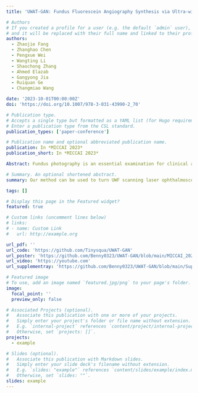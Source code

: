 ```yaml
---
title: 'UWAT-GAN: Fundus Fluorescein Angiography Synthesis via Ultra-wide-angle Transformation Multi-scale GAN'

# Authors
# If you created a profile for a user (e.g. the default `admin` user), write the username (folder name) here
# and it will be replaced with their full name and linked to their profile.
authors:
  - Zhaojie Fang
  - Zhanghao Chen
  - Pengxue Wei
  - Wangting Li
  - Shaochong Zhang
  - Ahmed Elazab
  - Gangyong Jia
  - Ruiquan Ge
  - Changmiao Wang

date: '2023-10-01T00:00:00Z'
doi: 'https://doi.org/10.1007/978-3-031-43990-2_70'

# Publication type.
# Accepts a single type but formatted as a YAML list (for Hugo requirements).
# Enter a publication type from the CSL standard.
publication_types: ['paper-conference']

# Publication name and optional abbreviated publication name.
publication: In *MICCAI 2023*
publication_short: In *MICCAI 2023*

Abstract: Fundus photography is an essential examination for clinical and differential diagnosis of fundus diseases. Recently, Ultra-Wide-angle Fundus (UWF) techniques, UWF Fluorescein Angiography (UWF-FA), and UWF Scanning Laser Ophthalmoscopy (UWF-SLO) have been gradually put into use. However, Fluorescein Angiography (FA) and UWF-FA require injecting sodium fluorescein which may have detrimental influences. To avoid negative impacts, cross-modality medical image generation algorithms have been proposed. Nevertheless, current methods in fundus imaging cannot produce high-resolution images and are unable to capture tiny vascular lesion areas. This paper proposes a novel conditional generative adversarial network (UWAT-GAN) to synthesize UWF-FA from UWF-SLO. Using multi-scale generators and a fusion module patch to better extract global and local information, our model can generate high-resolution images. Moreover, an attention transmit module is proposed to help the decoder learn effectively. Besides, a supervised approach is used to train the network using multiple new weighted losses on different scales of data. Experiments on an in-house UWF image dataset demonstrate the superiority of the UWAT-GAN over the state-of-the-art methods.

# Summary. An optional shortened abstract.
summary: Our method can be used to turn UWF scanning laser ophthalmoscopy(UWF-SLO) to UWF fluorescein angiography(UWF-FFA) and display the tiny vascular lesion areas.

tags: []

# Display this page in the Featured widget?
featured: true

# Custom links (uncomment lines below)
# links:
# - name: Custom Link
#   url: http://example.org

url_pdf: ''
url_code: 'https://github.com/Tinysqua/UWAT-GAN'
url_poster: 'https://github.com/Benny0323/UWAT-GAN/blob/main/MICCAI_2023_Poster.pdf'
url_video: 'https://youtube.com'
url_supplementray: 'https://github.com/Benny0323/UWAT-GAN/blob/main/Supplementary_materials.pdf'

# Featured image
# To use, add an image named `featured.jpg/png` to your page's folder.
image:
  focal_point: ''
  preview_only: false

# Associated Projects (optional).
#   Associate this publication with one or more of your projects.
#   Simply enter your project's folder or file name without extension.
#   E.g. `internal-project` references `content/project/internal-project/index.md`.
#   Otherwise, set `projects: []`.
projects:
  - example

# Slides (optional).
#   Associate this publication with Markdown slides.
#   Simply enter your slide deck's filename without extension.
#   E.g. `slides: "example"` references `content/slides/example/index.md`.
#   Otherwise, set `slides: ""`.
slides: example
---
```


